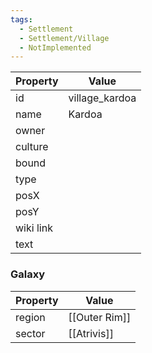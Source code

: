 ```yaml
---
tags:
  - Settlement
  - Settlement/Village
  - NotImplemented
---
```


| Property  | Value          |
| --------- | -------------- |
| id        | village_kardoa |
| name      | Kardoa         |
| owner     |                |
| culture   |                |
| bound     |                |
| type      |                |
| posX      |                |
| posY      |                |
| wiki link |                |
| text      |                |

### Galaxy
| Property | Value         |
| -------- | ------------- |
| region   | [[Outer Rim]] |
| sector   | [[Atrivis]]   |
